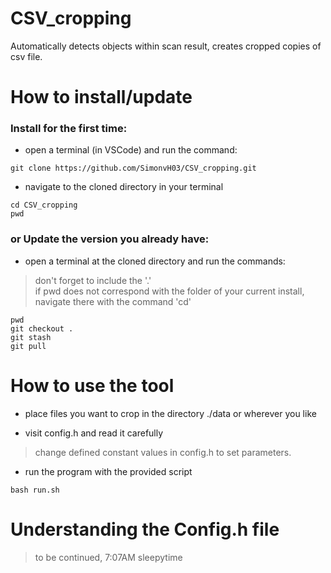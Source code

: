 # CSV_cropping
Automatically detects objects within scan result, creates cropped copies of csv file.

# How to install/update
### Install for the first time:
- open a terminal (in VSCode) and run the command:
```
git clone https://github.com/SimonvH03/CSV_cropping.git
```
- navigate to the cloned directory in your terminal
```
cd CSV_cropping
pwd
```

### or Update the version you already have:
- open a terminal at the cloned directory and run the commands:
> don't forget to include the '.'  
> if pwd does not correspond with the folder of your current install, navigate there with the command 'cd'
```
pwd
git checkout .
git stash
git pull
```

# How to use the tool
- place files you want to crop in the directory ./data or wherever you like

- visit config.h and read it carefully
> change defined constant values in config.h to set parameters.

- run the program with the provided script
```
bash run.sh
```

# Understanding the Config.h file
> to be continued, 7:07AM sleepytime
